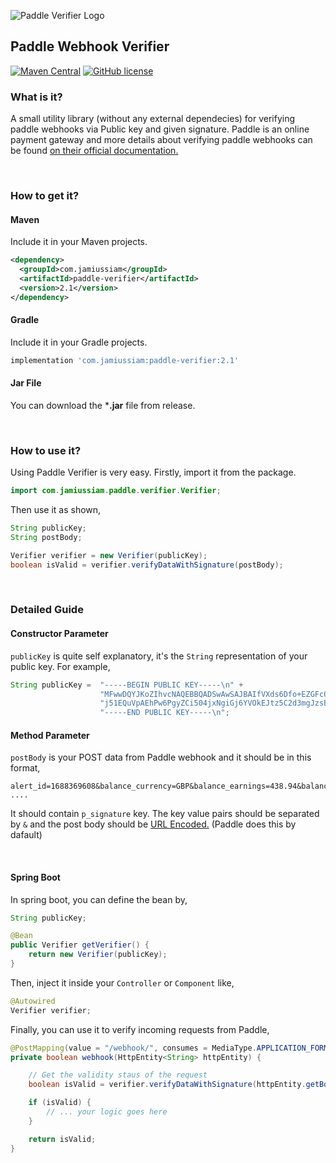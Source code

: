 ![Paddle Verifier Logo](https://cdn.jsdelivr.net/gh/jamius19/paddle-verifier/img/logo.svg)



## Paddle Webhook Verifier

[![Maven Central](https://img.shields.io/maven-central/v/com.jamiussiam/paddle-verifier.svg?label=Maven%20Central)](https://search.maven.org/search?q=g:%22com.jamiussiam%22%20AND%20a:%22paddle-verifier%22) [![GitHub license](https://img.shields.io/github/license/Naereen/StrapDown.js.svg)](https://github.com/jamius19/paddle-verifier/blob/master/LICENSE)
<br/>

### What is it?

A small utility library (without any external dependecies) for verifying paddle webhooks via Public key and given signature. Paddle is an online payment gateway and more details about verifying paddle webhooks can be found [on their official documentation.](https://developer.paddle.com/webhook-reference/verifying-webhooks)

<br/>

### How to get it?

#### Maven
Include it in your Maven projects.
```xml
<dependency>
  <groupId>com.jamiussiam</groupId>
  <artifactId>paddle-verifier</artifactId>
  <version>2.1</version>
</dependency>
```
  
#### Gradle
Include it in your Gradle projects.
```groovy
implementation 'com.jamiussiam:paddle-verifier:2.1'
```

#### Jar File
You can download the ***.jar** file from release.  

<br/>

### How to use it?

Using Paddle Verifier is very easy. Firstly, import it from the package.

```java
import com.jamiussiam.paddle.verifier.Verifier;
```

Then use it as shown,

```java
String publicKey;
String postBody;

Verifier verifier = new Verifier(publicKey);
boolean isValid = verifier.verifyDataWithSignature(postBody);
```
<br/>


### Detailed Guide

#### Constructor Parameter

`publicKey` is quite self explanatory, it's the `String` representation of your public key. For example,
```java
String publicKey =  "-----BEGIN PUBLIC KEY-----\n" +
                    "MFwwDQYJKoZIhvcNAQEBBQADSwAwSAJBAIfVXds6Dfo+EZGFcOJPuhUverHOConA\n" +
                    "j51EQuVpAEhPw6PgyZCi504jxNgiGj6YVOkEJtz5C2d3mgJzsBJs6fUCAwEAAQ==\n" +
                    "-----END PUBLIC KEY-----\n";
```

#### Method Parameter

`postBody` is your POST data from Paddle webhook and it should be in this format,
```http request
alert_id=1688369608&balance_currency=GBP&balance_earnings=438.94&balance_fee=689.32  ....
```
It should contain `p_signature` key. The key value pairs should be separated by `&` and the post body should be [URL Encoded.](https://en.wikipedia.org/wiki/Percent-encoding) (Paddle does this by dafault)

<br/>


#### Spring Boot
In spring boot, you can define the bean by,
```java
String publicKey;

@Bean
public Verifier getVerifier() {
    return new Verifier(publicKey);
}
```

Then, inject it inside your `Controller` or `Component` like,
```java
@Autowired
Verifier verifier;
```

Finally, you can use it to verify incoming requests from Paddle,

```java
@PostMapping(value = "/webhook/", consumes = MediaType.APPLICATION_FORM_URLENCODED_VALUE)
private boolean webhook(HttpEntity<String> httpEntity) {

    // Get the validity staus of the request
    boolean isValid = verifier.verifyDataWithSignature(httpEntity.getBody());

    if (isValid) {
        // ... your logic goes here
    }

    return isValid;
}

```



